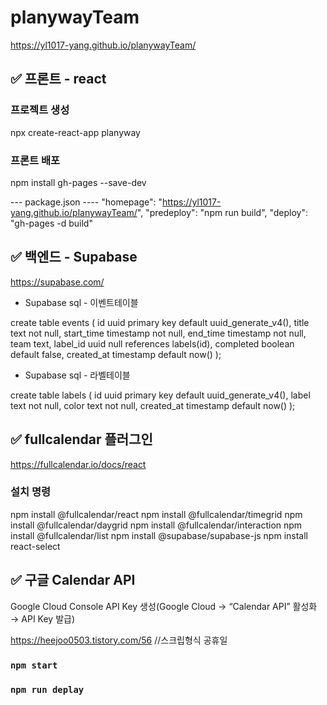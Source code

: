 # planywayTeam
https://yl1017-yang.github.io/planywayTeam/

## ✅ 프론트 - react

### 프로젝트 생성
npx create-react-app planyway

### 프론트 배포
npm install gh-pages --save-dev


--- package.json ----
"homepage": "https://yl1017-yang.github.io/planywayTeam/",
"predeploy": "npm run build",
"deploy": "gh-pages -d build"


## ✅ 백엔드 - Supabase 
https://supabase.com/


- Supabase sql - 이벤트테이블

create table events (
  id uuid primary key default uuid_generate_v4(),
  title text not null,
  start_time timestamp not null,
  end_time timestamp not null,
  team text,
  label_id uuid null references labels(id),
  completed boolean default false,
  created_at timestamp default now()
);


- Supabase sql - 라벨테이블

create table labels (
  id uuid primary key default uuid_generate_v4(),
  label text not null,
  color text not null,
  created_at timestamp default now() 
);




## ✅ fullcalendar 플러그인
https://fullcalendar.io/docs/react

### 설치 명령
npm install @fullcalendar/react 
npm install @fullcalendar/timegrid 
npm install @fullcalendar/daygrid 
npm install @fullcalendar/interaction 
npm install @fullcalendar/list
npm install @supabase/supabase-js
npm install react-select


## ✅ 구글 Calendar API
Google Cloud Console 
API Key 생성(Google Cloud → “Calendar API” 활성화 → API Key 발급)

https://heejoo0503.tistory.com/56 //스크립형식 공휴일


### `npm start`
### `npm run deplay`